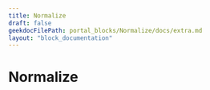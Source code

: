 ```yaml
---
title: Normalize
draft: false
geekdocFilePath: portal_blocks/Normalize/docs/extra.md
layout: "block_documentation"
---
```

# Normalize